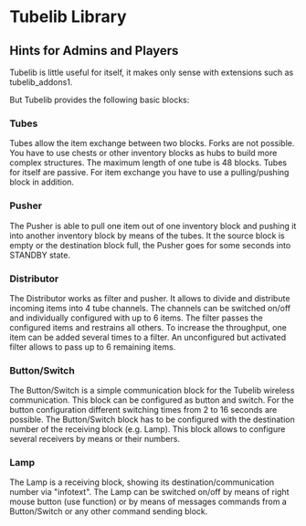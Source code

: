# Tubelib Library

## Hints for Admins and Players

Tubelib is little useful for itself, it makes only sense with extensions such as tubelib_addons1.

But Tubelib provides the following basic blocks:

### Tubes
Tubes allow the item exchange between two blocks. Forks are not possible. You have to use chests or other inventory blocks as hubs to build more complex structures. The maximum length of one tube is 48 blocks.
Tubes for itself are passive. For item exchange you have to use a pulling/pushing block in addition.

### Pusher
The Pusher is able to pull one item out of one inventory block and pushing it into another inventory block by means of the tubes.
It the source block is empty or the destination block full, the Pusher goes for some seconds into STANDBY state.

### Distributor
The Distributor works as filter and pusher. It allows to divide and distribute incoming items into 4 tube channels.
The channels can be switched on/off and individually configured with up to 6 items. The filter passes the configured
items and restrains all others. To increase the throughput, one item can be added several times to a filter.
An unconfigured but activated filter allows to pass up to 6 remaining items.

### Button/Switch
The Button/Switch is a simple communication block for the Tubelib wireless communication.
This block can be configured as button and switch. For the button configuration different switching
times from 2 to 16 seconds are possible. The Button/Switch block has to be configured with the destination
number of the receiving block (e.g. Lamp). This block allows to configure several receivers by means or their numbers.

### Lamp
The Lamp is a receiving block, showing its destination/communication number via "infotext".
The Lamp can be switched on/off by means of right mouse button (use function) or by means of messages commands
from a Button/Switch or any other command sending block.


